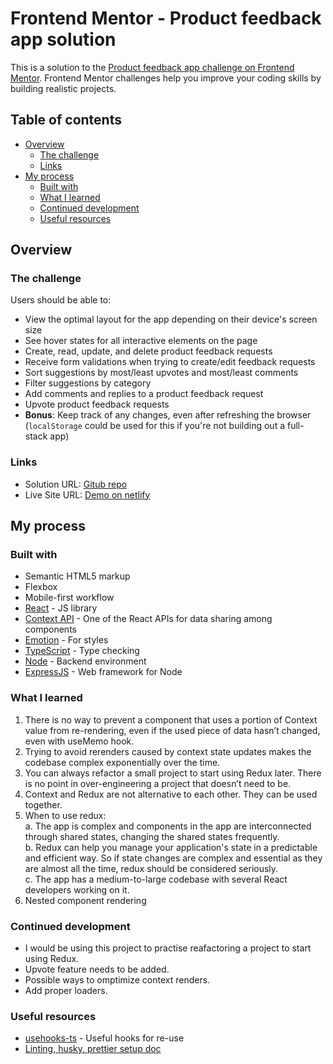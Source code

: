 # Frontend Mentor - Product feedback app solution

This is a solution to the [Product feedback app challenge on Frontend Mentor](https://www.frontendmentor.io/challenges/product-feedback-app-wbvUYqjR6). Frontend Mentor challenges help you improve your coding skills by building realistic projects.

## Table of contents

- [Overview](#overview)
  - [The challenge](#the-challenge)
  - [Links](#links)
- [My process](#my-process)
  - [Built with](#built-with)
  - [What I learned](#what-i-learned)
  - [Continued development](#continued-development)
  - [Useful resources](#useful-resources)

## Overview

### The challenge

Users should be able to:

- View the optimal layout for the app depending on their device's screen size
- See hover states for all interactive elements on the page
- Create, read, update, and delete product feedback requests
- Receive form validations when trying to create/edit feedback requests
- Sort suggestions by most/least upvotes and most/least comments
- Filter suggestions by category
- Add comments and replies to a product feedback request
- Upvote product feedback requests
- **Bonus**: Keep track of any changes, even after refreshing the browser (`localStorage` could be used for this if you're not building out a full-stack app)

### Links

- Solution URL: [Gitub repo](https://github.com/yogeshdatir/product-feedback-app)
- Live Site URL: [Demo on netlify](https://product-feedback-app-yd.netlify.app/)

## My process

### Built with

- Semantic HTML5 markup
- Flexbox
- Mobile-first workflow
- [React](https://reactjs.org/) - JS library
- [Context API](https://react.dev/learn/passing-data-deeply-with-context) - One of the React APIs for data sharing among components
- [Emotion](https://emotion.sh/docs/introduction) - For styles
- [TypeScript](https://www.typescriptlang.org/) - Type checking
- [Node](https://nodejs.org/en) - Backend environment
- [ExpressJS](https://expressjs.com/) - Web framework for Node


### What I learned

1. There is no way to prevent a component that uses a portion of Context value from re-rendering, even if the used piece of data hasn’t changed, even with useMemo hook.
2. Trying to avoid rerenders caused by context state updates makes the codebase complex exponentially over the time.
3. You can always refactor a small project to start using Redux later. There is no point in over-engineering a project that doesn’t need to be.
4. Context and Redux are not alternative to each other. They can be used together.
5. When to use redux:  
    a. The app is complex and components in the app are interconnected through shared states, changing the shared states frequently.  
    b. Redux can help you manage your application's state in a predictable and efficient way. So if state changes are complex and essential as they are almost all the time, redux should be considered seriously.  
    c. The app has a medium-to-large codebase with several React developers working on it.  
6. Nested component rendering

### Continued development

- I would be using this project to practise reafactoring a project to start using Redux.
- Upvote feature needs to be added.
- Possible ways to omptimize context renders. 
- Add proper loaders.

### Useful resources

- [usehooks-ts](https://usehooks-ts.com/react-hook/use-on-click-outside) - Useful hooks for re-use
- [Linting, husky, prettier setup doc](https://github.com/yogeshdatir/product-feedback-app/blob/main/docs/Eslint-airbnb%20setup.md) 
